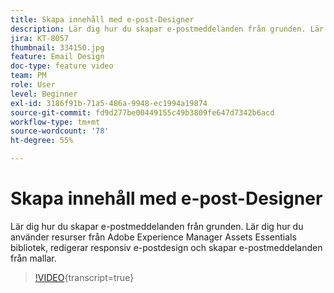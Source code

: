 ```yaml
---
title: Skapa innehåll med e-post-Designer
description: Lär dig hur du skapar e-postmeddelanden från grunden. Lär dig hur du använder resurser från AEM Assets Essentials-biblioteket, redigerar den responsiva e-postdesignen och skapar e-postmeddelanden från mallar med vår Journey Optimizer-supportvideo.
jira: KT-8057
thumbnail: 334150.jpg
feature: Email Design
doc-type: feature video
team: PM
role: User
level: Beginner
exl-id: 3186f91b-71a5-486a-9948-ec1994a19874
source-git-commit: fd9d277be00449155c49b3809fe647d7342b6acd
workflow-type: tm+mt
source-wordcount: '78'
ht-degree: 55%

---
```


# Skapa innehåll med e-post-Designer

Lär dig hur du skapar e-postmeddelanden från grunden. Lär dig hur du använder resurser från Adobe Experience Manager Assets Essentials bibliotek, redigerar responsiv e-postdesign och skapar e-postmeddelanden från mallar.

>[!VIDEO](https://video.tv.adobe.com/v/334150?quality=12&learn=on){transcript=true}

